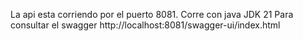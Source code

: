 La api esta corriendo por el puerto 8081.
Corre con java JDK 21 
Para consultar el swagger
http://localhost:8081/swagger-ui/index.html 
